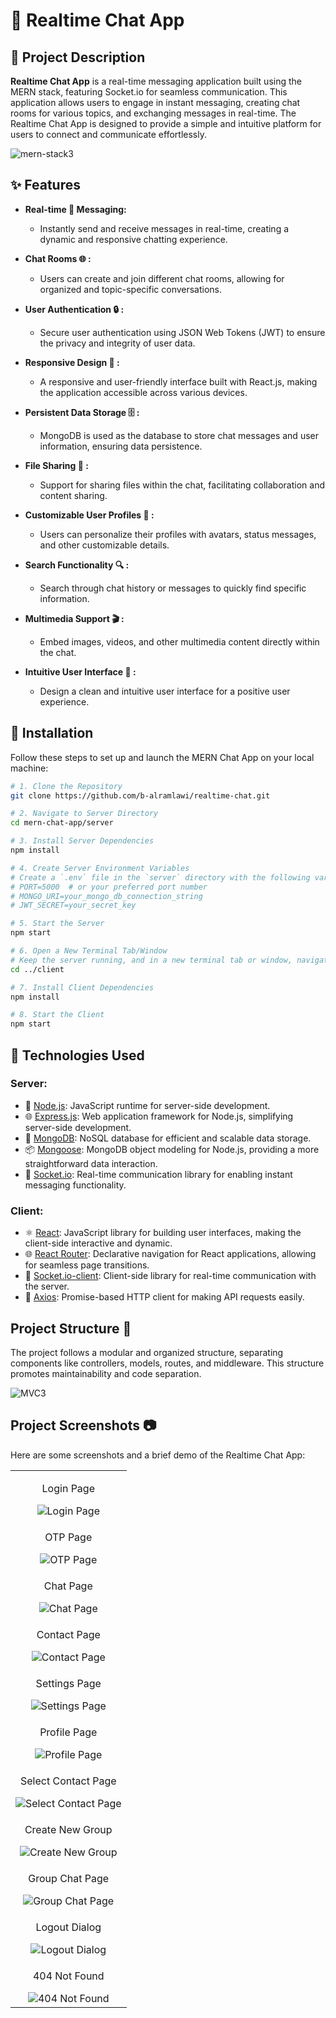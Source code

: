 # 💬 Realtime Chat App

## 🚀 Project Description

**Realtime Chat App** is a real-time messaging application built using the MERN stack, featuring Socket.io for seamless communication. This application allows users to engage in instant messaging, creating chat rooms for various topics, and exchanging messages in real-time. The Realtime Chat App is designed to provide a simple and intuitive platform for users to connect and communicate effortlessly.

![mern-stack3](https://github.com/b-alramlawi/realtime-chat/assets/63581864/bfdac413-92b2-4b82-a5df-a4cfb80a429a)

## ✨ Features

- **Real-time 🚀 Messaging:**
  - Instantly send and receive messages in real-time, creating a dynamic and responsive chatting experience.

- **Chat Rooms 🌐 :**
  - Users can create and join different chat rooms, allowing for organized and topic-specific conversations.

- **User Authentication 🔒 :**
  - Secure user authentication using JSON Web Tokens (JWT) to ensure the privacy and integrity of user data.

- **Responsive Design 📱 :**
  - A responsive and user-friendly interface built with React.js, making the application accessible across various devices.

- **Persistent Data Storage 🗄️ :**
  - MongoDB is used as the database to store chat messages and user information, ensuring data persistence.

- **File Sharing 📎 :**
  - Support for sharing files within the chat, facilitating collaboration and content sharing.

- **Customizable User Profiles 🎨 :**
  - Users can personalize their profiles with avatars, status messages, and other customizable details.

- **Search Functionality 🔍 :**
  - Search through chat history or messages to quickly find specific information.

- **Multimedia Support 🎬 :**
  - Embed images, videos, and other multimedia content directly within the chat.

- **Intuitive User Interface 🎨 :**
  - Design a clean and intuitive user interface for a positive user experience.


## 🚀 Installation

Follow these steps to set up and launch the MERN Chat App on your local machine:
```bash
# 1. Clone the Repository
git clone https://github.com/b-alramlawi/realtime-chat.git

# 2. Navigate to Server Directory
cd mern-chat-app/server

# 3. Install Server Dependencies
npm install

# 4. Create Server Environment Variables
# Create a `.env` file in the `server` directory with the following variables:
# PORT=5000  # or your preferred port number
# MONGO_URI=your_mongo_db_connection_string
# JWT_SECRET=your_secret_key

# 5. Start the Server
npm start

# 6. Open a New Terminal Tab/Window
# Keep the server running, and in a new terminal tab or window, navigate to the client directory:
cd ../client

# 7. Install Client Dependencies
npm install

# 8. Start the Client
npm start
```

## 🚀 Technologies Used

### Server:
- 🚀 [Node.js](https://nodejs.org/): JavaScript runtime for server-side development.
- 🌐 [Express.js](https://expressjs.com/): Web application framework for Node.js, simplifying server-side development.
- 🍃 [MongoDB](https://www.mongodb.com/): NoSQL database for efficient and scalable data storage.
- 📦 [Mongoose](https://mongoosejs.com/): MongoDB object modeling for Node.js, providing a more straightforward data interaction.
- 🔗 [Socket.io](https://socket.io/): Real-time communication library for enabling instant messaging functionality.

### Client:
- ⚛️ [React](https://reactjs.org/): JavaScript library for building user interfaces, making the client-side interactive and dynamic.
- 🌐 [React Router](https://reactrouter.com/): Declarative navigation for React applications, allowing for seamless page transitions.
- 🔗 [Socket.io-client](https://socket.io/docs/v4/client-api/): Client-side library for real-time communication with the server.
- 📡 [Axios](https://axios-http.com/): Promise-based HTTP client for making API requests easily.

## Project Structure 📁

The project follows a modular and organized structure, separating components like controllers, models, routes, and middleware. This structure promotes maintainability and code separation.

![MVC3](https://www.freecodecamp.org/news/content/images/2021/04/MVC3.png)


## Project Screenshots 📷

Here are some screenshots and a brief demo of the Realtime Chat App:

<table class="full-width">
  <tr>
    <td align="center">
      <p class="screenshot-title">Login Page</p>
      <img src="./screenshots/login-page.png" alt="Login Page">
    </td>
  </tr>
  <tr>
    <td align="center">
      <p class="screenshot-title">OTP Page</p>
      <img src="./screenshots/otp-page.png" alt="OTP Page">
    </td>
  </tr>
  <tr>
    <td align="center">
      <p class="screenshot-title">Chat Page</p>
      <img src="./screenshots/chat-page.png" alt="Chat Page">
    </td>
  </tr>
  <tr>
    <td align="center">
      <p class="screenshot-title">Contact Page</p>
      <img src="./screenshots/contact-page.png" alt="Contact Page">
    </td>
  </tr>
  <tr>
    <td align="center">
      <p class="screenshot-title">Settings Page</p>
      <img src="./screenshots/settings-page.png" alt="Settings Page">
    </td>
  </tr>
  <tr>
    <td align="center">
      <p class="screenshot-title">Profile Page</p>
      <img src="./screenshots/profile-page.png" alt="Profile Page">
    </td>
  </tr>
  <tr>
    <td align="center">
      <p class="screenshot-title">Select Contact Page</p>
      <img src="./screenshots/select-contact-page.png" alt="Select Contact Page">
    </td>
  </tr>
  <tr>
    <td align="center">
      <p class="screenshot-title">Create New Group</p>
      <img src="./screenshots/create-new-group.png" alt="Create New Group">
    </td>
  </tr>
  <tr>
    <td align="center">
      <p class="screenshot-title">Group Chat Page</p>
      <img src="./screenshots/group-chat-page.png" alt="Group Chat Page">
    </td>
  </tr>
  <tr>
    <td align="center">
      <p class="screenshot-title">Logout Dialog</p>
      <img src="./screenshots/logout-dialog.png" alt="Logout Dialog">
    </td>
  </tr>
  <tr>
    <td align="center">
      <p class="screenshot-title">404 Not Found</p>
      <img src="./screenshots/404-not-found.png" alt="404 Not Found">
    </td>
  </tr>
</table>

